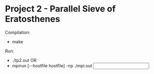 # Project 2 - Parallel Sieve of Eratosthenes

Compilation:
- make

Run:
- ./tp2.out
OR
- mpirun [--hostfile hostfile] -np <number processors> ./mpi.out <input exponent>
